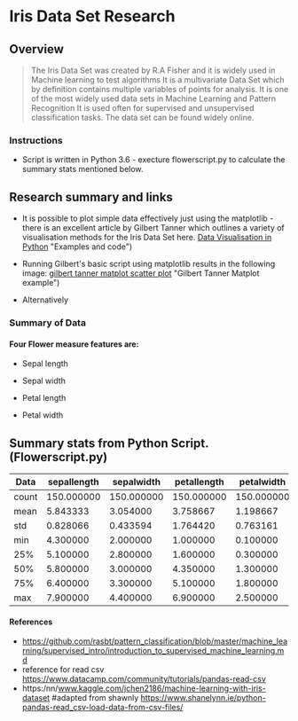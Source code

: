# Iris Data Set Research

## Overview

>The Iris Data Set was created by R.A Fisher and it is widely used in Machine learning to test algorithms
>It is a multivariate Data Set which by definition contains multiple variables of points for analysis. 
>It is one of the most widely used data sets in Machine Learning and Pattern Recognition 
>It is used often for supervised and unsupervised classification tasks. The data set can be found widely online. 

### Instructions 

* Script is written in Python 3.6 - execture flowerscript.py to calculate the summary stats mentioned below. 

## Research summary and links 

* It is possible to plot simple data effectively just using the matplotlib - there is an excellent article by Gilbert Tanner which outlines a variety of visualisation methods for the Iris Data Set here. [Data Visualisation in Python](https://towardsdatascience.com/introduction-to-data-visualization-in-python-89a54c97fbed) "Examples and code")

* Running Gilbert's basic script using matplotlib results in the following image: 
[gilbert tanner matplot scatter plot](https://cdn-images-1.medium.com/max/800/1*wHJsVsCZsIN2mvYOGhIcCA.png) "Gilbert Tanner Matplot example")

* Alternatively 

### Summary of Data

#### Four Flower measure features are:

* Sepal length

* Sepal width

* Petal length

* Petal width

##  Summary stats from Python Script. (Flowerscript.py)
  |Data  |sepallength| sepalwidth| petallength| petalwidth|
  |----- |---------- | -------- | ---------- | --------- |
  |count |150.000000 |150.000000| 150.000000 | 150.000000|
  |mean  | 5.843333  | 3.054000 |  3.758667  |  1.198667 |
  |std   | 0.828066  | 0.433594 |  1.764420  |  0.763161 |
  |min   | 4.300000  | 2.000000 |  1.000000  |  0.100000 |
  |25%   | 5.100000  | 2.800000 |  1.600000  |  0.300000 |
  |50%   | 5.800000  | 3.000000 |  4.350000  |  1.300000 |
  |75%   | 6.400000  | 3.300000 |  5.100000  |  1.800000 |
  |max   | 7.900000  | 4.400000 |  6.900000  |  2.500000 |


#### References 

* https://github.com/rasbt/pattern_classification/blob/master/machine_learning/supervised_intro/introduction_to_supervised_machine_learning.md
* reference for read csv https://www.datacamp.com/community/tutorials/pandas-read-csv
* https:/nn/www.kaggle.com/jchen2186/machine-learning-with-iris-dataset
     #adapted from shawnly https://www.shanelynn.ie/python-pandas-read_csv-load-data-from-csv-files/

